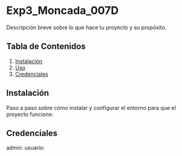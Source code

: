 # Exp3_Moncada_007D
Descripción breve sobre lo que hace tu proyecto y su propósito.

## Tabla de Contenidos
1. [Instalación](#instalación)
2. [Uso](#uso)
3. [Credenciales](#credenciales)

## Instalación

Paso a paso sobre cómo instalar y configurar el entorno para que el proyecto funcione:

## Credenciales
admin:
usuario:
